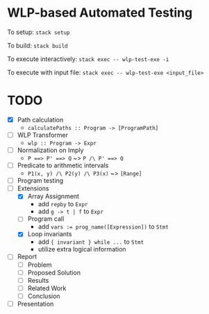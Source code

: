 # WLP-based Automated Testing

To setup: `stack setup`

To build: `stack build`

To execute interactively: `stack exec -- wlp-test-exe -i`

To execute with input file: `stack exec -- wlp-test-exe <input_file>`

# TODO
- [x] Path calculation
  * `calculatePaths :: Program -> [ProgramPath]`
- [ ] WLP Transformer
  * `wlp :: Program -> Expr`
- [ ] Normalization on Imply
  * `P ==> P' ==> Q` ~> `P /\ P' ==> Q`
- [ ] Predicate to arithmetic intervals
  * `P1(x, y) /\ P2(y) /\ P3(x)` ~> `[Range]`
- [ ] Program testing
- [ ] Extensions
  * [x] Array Assignment
    - add `repby` to `Expr`
    - add `g -> t | f` to `Expr`
  * [ ] Program call
    - add `vars := prog_name([Expression])` to `Stmt`
  * [x] Loop invariants
    - add `{ invariant } while ...` to `Stmt`
    - utilize extra logical information
- [ ] Report
  * [ ] Problem
  * [ ] Proposed Solution
  * [ ] Results
  * [ ] Related Work
  * [ ] Conclusion
- [ ] Presentation
